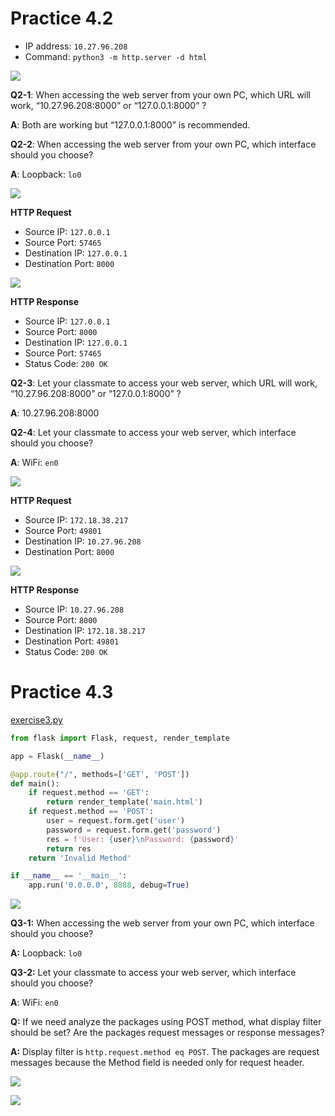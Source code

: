 # Practice 4.2

- IP address: `10.27.96.208`
- Command: `python3 -m http.server -d html`

![](3.png)

**Q2-1**: When accessing the web server from your own PC, which URL will work, “10.27.96.208:8000” or “127.0.0.1:8000” ?

**A**: Both are working but “127.0.0.1:8000” is recommended.

**Q2-2**: When accessing the web server from your own PC, which interface should you choose?

**A**: Loopback: `lo0`

![](1.png)

**HTTP Request**

- Source IP:  `127.0.0.1`
- Source Port:  `57465`
- Destination IP: `127.0.0.1`
- Destination Port: `8000`

![](2.png)

**HTTP Response**

- Source IP:  `127.0.0.1`
- Source Port:  `8000`
- Destination IP: `127.0.0.1`
- Source Port:  `57465`
- Status Code: `200 OK`

**Q2-3**: Let your classmate to access your web server, which URL will work, “10.27.96.208:8000” or “127.0.0.1:8000” ?

**A**: 10.27.96.208:8000

**Q2-4**: Let your classmate to access your web server, which interface should you choose?

**A**: WiFi: `en0`

![](5.png)

**HTTP Request**

- Source IP:  `172.18.38.217`
- Source Port:  `49801`
- Destination IP: `10.27.96.208`
- Destination Port: `8000`

![](4.png)

**HTTP Response**

- Source IP:  `10.27.96.208`
- Source Port:  `8000`
- Destination IP: `172.18.38.217`
- Destination Port: `49801`
- Status Code: `200 OK`

# Practice 4.3

[exercise3.py](./exercise3.py)

```python
from flask import Flask, request, render_template

app = Flask(__name__)

@app.route("/", methods=['GET', 'POST'])
def main():
    if request.method == 'GET':
        return render_template('main.html')
    if request.method == 'POST':
        user = request.form.get('user')
        password = request.form.get('password')
        res = f'User: {user}\nPassword: {password}'
        return res
    return 'Invalid Method'

if __name__ == '__main__':
    app.run('0.0.0.0', 8888, debug=True)
```

![](9.png)

**Q3-1:** When accessing the web server from your own PC, which interface should you choose?

**A:**  Loopback: `lo0`

**Q3-2:** Let your classmate to access your web server, which interface should you choose?

**A**: WiFi: `en0`

**Q:** If we need analyze the packages using POST method, what display filter should be set? Are the packages request messages or response messages?

**A:** Display filter is `http.request.method eq POST`. The packages are request messages because the Method  field is needed only for request header.

![](7.png)

![](8.png)
